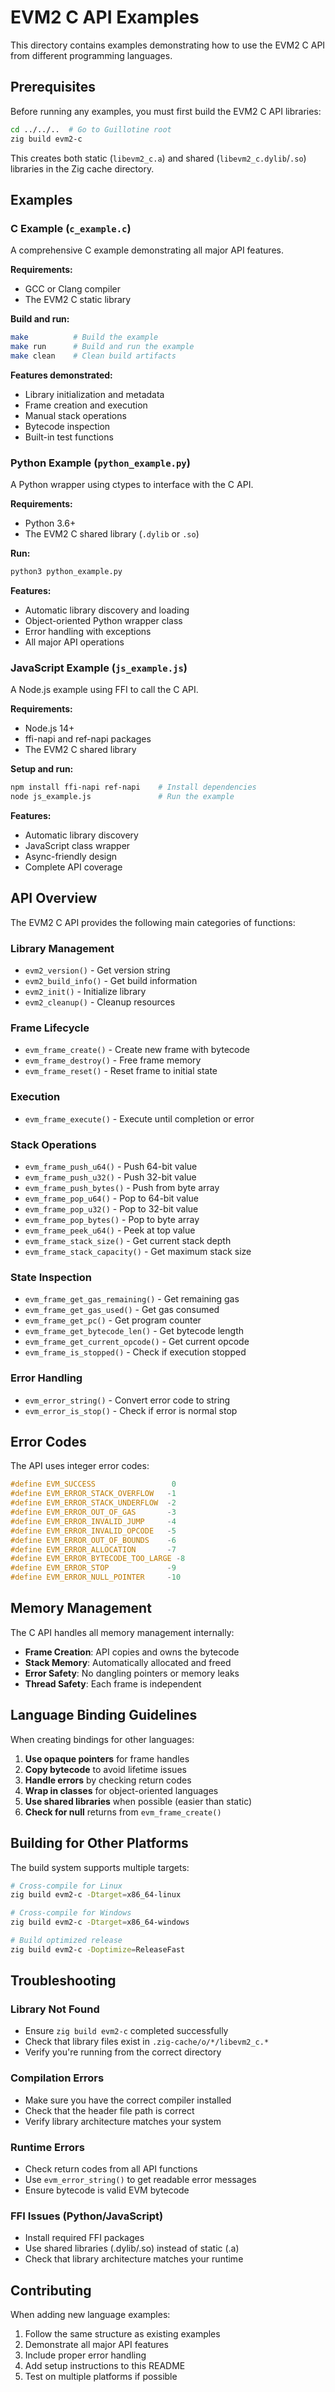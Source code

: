 # EVM2 C API Examples

This directory contains examples demonstrating how to use the EVM2 C API from different programming languages.

## Prerequisites

Before running any examples, you must first build the EVM2 C API libraries:

```bash
cd ../../..  # Go to Guillotine root
zig build evm2-c
```

This creates both static (`libevm2_c.a`) and shared (`libevm2_c.dylib`/`.so`) libraries in the Zig cache directory.

## Examples

### C Example (`c_example.c`)

A comprehensive C example demonstrating all major API features.

**Requirements:**
- GCC or Clang compiler
- The EVM2 C static library

**Build and run:**
```bash
make          # Build the example
make run      # Build and run the example
make clean    # Clean build artifacts
```

**Features demonstrated:**
- Library initialization and metadata
- Frame creation and execution
- Manual stack operations
- Bytecode inspection
- Built-in test functions

### Python Example (`python_example.py`)

A Python wrapper using ctypes to interface with the C API.

**Requirements:**
- Python 3.6+
- The EVM2 C shared library (`.dylib` or `.so`)

**Run:**
```bash
python3 python_example.py
```

**Features:**
- Automatic library discovery and loading
- Object-oriented Python wrapper class
- Error handling with exceptions
- All major API operations

### JavaScript Example (`js_example.js`)

A Node.js example using FFI to call the C API.

**Requirements:**
- Node.js 14+
- ffi-napi and ref-napi packages
- The EVM2 C shared library

**Setup and run:**
```bash
npm install ffi-napi ref-napi    # Install dependencies
node js_example.js               # Run the example
```

**Features:**
- Automatic library discovery
- JavaScript class wrapper
- Async-friendly design
- Complete API coverage

## API Overview

The EVM2 C API provides the following main categories of functions:

### Library Management
- `evm2_version()` - Get version string
- `evm2_build_info()` - Get build information
- `evm2_init()` - Initialize library
- `evm2_cleanup()` - Cleanup resources

### Frame Lifecycle
- `evm_frame_create()` - Create new frame with bytecode
- `evm_frame_destroy()` - Free frame memory
- `evm_frame_reset()` - Reset frame to initial state

### Execution
- `evm_frame_execute()` - Execute until completion or error

### Stack Operations
- `evm_frame_push_u64()` - Push 64-bit value
- `evm_frame_push_u32()` - Push 32-bit value
- `evm_frame_push_bytes()` - Push from byte array
- `evm_frame_pop_u64()` - Pop to 64-bit value
- `evm_frame_pop_u32()` - Pop to 32-bit value
- `evm_frame_pop_bytes()` - Pop to byte array
- `evm_frame_peek_u64()` - Peek at top value
- `evm_frame_stack_size()` - Get current stack depth
- `evm_frame_stack_capacity()` - Get maximum stack size

### State Inspection
- `evm_frame_get_gas_remaining()` - Get remaining gas
- `evm_frame_get_gas_used()` - Get gas consumed
- `evm_frame_get_pc()` - Get program counter
- `evm_frame_get_bytecode_len()` - Get bytecode length
- `evm_frame_get_current_opcode()` - Get current opcode
- `evm_frame_is_stopped()` - Check if execution stopped

### Error Handling
- `evm_error_string()` - Convert error code to string
- `evm_error_is_stop()` - Check if error is normal stop

## Error Codes

The API uses integer error codes:

```c
#define EVM_SUCCESS                 0
#define EVM_ERROR_STACK_OVERFLOW   -1
#define EVM_ERROR_STACK_UNDERFLOW  -2
#define EVM_ERROR_OUT_OF_GAS       -3
#define EVM_ERROR_INVALID_JUMP     -4
#define EVM_ERROR_INVALID_OPCODE   -5
#define EVM_ERROR_OUT_OF_BOUNDS    -6
#define EVM_ERROR_ALLOCATION       -7
#define EVM_ERROR_BYTECODE_TOO_LARGE -8
#define EVM_ERROR_STOP             -9
#define EVM_ERROR_NULL_POINTER     -10
```

## Memory Management

The C API handles all memory management internally:

- **Frame Creation**: API copies and owns the bytecode
- **Stack Memory**: Automatically allocated and freed
- **Error Safety**: No dangling pointers or memory leaks
- **Thread Safety**: Each frame is independent

## Language Binding Guidelines

When creating bindings for other languages:

1. **Use opaque pointers** for frame handles
2. **Copy bytecode** to avoid lifetime issues
3. **Handle errors** by checking return codes
4. **Wrap in classes** for object-oriented languages
5. **Use shared libraries** when possible (easier than static)
6. **Check for null** returns from `evm_frame_create()`

## Building for Other Platforms

The build system supports multiple targets:

```bash
# Cross-compile for Linux
zig build evm2-c -Dtarget=x86_64-linux

# Cross-compile for Windows
zig build evm2-c -Dtarget=x86_64-windows

# Build optimized release
zig build evm2-c -Doptimize=ReleaseFast
```

## Troubleshooting

### Library Not Found
- Ensure `zig build evm2-c` completed successfully
- Check that library files exist in `.zig-cache/o/*/libevm2_c.*`
- Verify you're running from the correct directory

### Compilation Errors
- Make sure you have the correct compiler installed
- Check that the header file path is correct
- Verify library architecture matches your system

### Runtime Errors
- Check return codes from all API functions
- Use `evm_error_string()` to get readable error messages
- Ensure bytecode is valid EVM bytecode

### FFI Issues (Python/JavaScript)
- Install required FFI packages
- Use shared libraries (.dylib/.so) instead of static (.a)
- Check that library architecture matches your runtime

## Contributing

When adding new language examples:

1. Follow the same structure as existing examples
2. Demonstrate all major API features
3. Include proper error handling
4. Add setup instructions to this README
5. Test on multiple platforms if possible